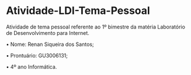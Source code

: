 # Atividade-LDI-Tema-Pessoal

Atividade de tema pessoal referente ao 1º bimestre da matéria Laboratório de Desenvolvimento para Internet.

• Nome: Renan Siqueira dos Santos;

• Prontuário: GU3006131;

• 4º ano Informática.
